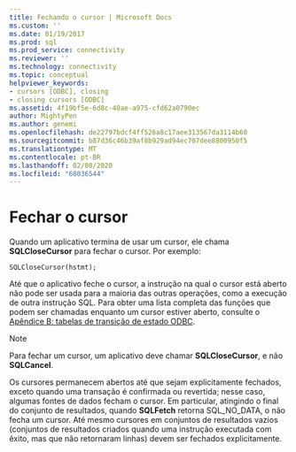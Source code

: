 ```yaml
---
title: Fechando o cursor | Microsoft Docs
ms.custom: ''
ms.date: 01/19/2017
ms.prod: sql
ms.prod_service: connectivity
ms.reviewer: ''
ms.technology: connectivity
ms.topic: conceptual
helpviewer_keywords:
- cursors [ODBC], closing
- closing cursors [ODBC]
ms.assetid: 4f19bf5e-6d8c-40ae-a975-cfd62a0790ec
author: MightyPen
ms.author: genemi
ms.openlocfilehash: de22797bdcf4ff526a8c17aee313567da3114b60
ms.sourcegitcommit: b87d36c46b39af8b929ad94ec707dee8800950f5
ms.translationtype: MT
ms.contentlocale: pt-BR
ms.lasthandoff: 02/08/2020
ms.locfileid: "68036544"
---
```

# <a name="closing-the-cursor"></a>Fechar o cursor
Quando um aplicativo termina de usar um cursor, ele chama **SQLCloseCursor** para fechar o cursor. Por exemplo:  
  
```  
SQLCloseCursor(hstmt);  
```  
  
 Até que o aplicativo feche o cursor, a instrução na qual o cursor está aberto não pode ser usada para a maioria das outras operações, como a execução de outra instrução SQL. Para obter uma lista completa das funções que podem ser chamadas enquanto um cursor estiver aberto, consulte o [Apêndice B: tabelas de transição de estado ODBC](../../../odbc/reference/appendixes/appendix-b-odbc-state-transition-tables.md).  
  
> [!NOTE]  
>  Para fechar um cursor, um aplicativo deve chamar **SQLCloseCursor**, e não **SQLCancel**.  
  
 Os cursores permanecem abertos até que sejam explicitamente fechados, exceto quando uma transação é confirmada ou revertida; nesse caso, algumas fontes de dados fecham o cursor. Em particular, atingindo o final do conjunto de resultados, quando **SQLFetch** retorna SQL_NO_DATA, o não fecha um cursor. Até mesmo cursores em conjuntos de resultados vazios (conjuntos de resultados criados quando uma instrução executada com êxito, mas que não retornaram linhas) devem ser fechados explicitamente.

